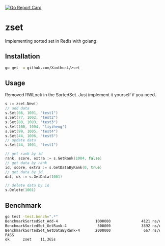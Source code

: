 [![Go Report Card](https://goreportcard.com/badge/github.com/XanthusL/zset)](https://goreportcard.com/report/github.com/XanthusL/zset)
# zset
Implementing sorted set in Redis with golang.

## Installation
```bash
go get -u github.com/XanthusL/zset
```

## Usage
Removed RWLock in the SortedSet. 
Just implement it yourself if you need.
```go
s := zset.New()
// add data
s.Set(66, 1001, "test1")
s.Set(77, 1002, "test2")
s.Set(88, 1003, "test3")
s.Set(100, 1004, "liyiheng")
s.Set(99, 1005, "test4")
s.Set(44, 1006, "test5")
// update data
s.Set(44, 1001, "test1")

// get rank by id
rank, score, extra := s.GetRank(1004, false)
// get data by rank
id, score, extra := s.GetDataByRank(0, true)
// get data by id
dat, ok := s.GetData(1001)

// delete data by id
s.Delete(1001)
```

## Benchmark

```bash
go test -test.bench=".*"
BenchmarkSortedSet_Add-4                 1000000              4121 ns/op
BenchmarkSortedSet_GetRank-4              500000              3592 ns/op
BenchmarkSortedSet_GetDataByRank-4       2000000               667 ns/op
PASS
ok      zset    11.365s
```
